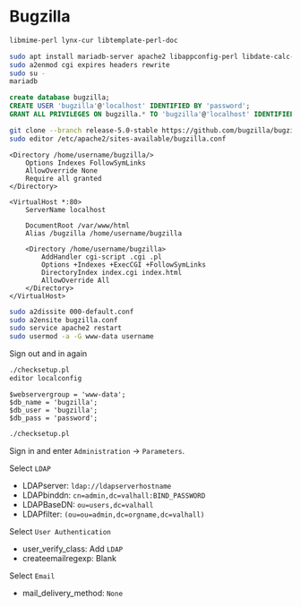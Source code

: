 Bugzilla
========

```sh
libmime-perl lynx-cur libtemplate-perl-doc

sudo apt install mariadb-server apache2 libappconfig-perl libdate-calc-perl libtemplate-perl build-essential libdatetime-timezone-perl libdatetime-perl libemail-sender-perl libemail-mime-perl libemail-mime-perl libdbi-perl libdbd-mysql-perl libcgi-pm-perl libmath-random-isaac-perl libmath-random-isaac-xs-perl libapache2-mod-perl2 libapache2-mod-perl2-dev libchart-perl libxml-perl libxml-twig-perl perlmagick libgd-graph-perl libtemplate-plugin-gd-perl libsoap-lite-perl libhtml-scrubber-perl libjson-rpc-perl libdaemon-generic-perl libtheschwartz-perl libtest-taint-perl libauthen-radius-perl libfile-slurp-perl libencode-detect-perl libmodule-build-perl libnet-ldap-perl libauthen-sasl-perl libfile-mimeinfo-perl libhtml-formattext-withlinks-perl libfile-which-perl libgd-dev libmysqlclient-dev graphviz python-sphinx rst2pdf
sudo a2enmod cgi expires headers rewrite
sudo su -
mariadb
```

```sql
create database bugzilla;
CREATE USER 'bugzilla'@'localhost' IDENTIFIED BY 'password';
GRANT ALL PRIVILEGES ON bugzilla.* TO 'bugzilla'@'localhost' IDENTIFIED BY 'password' WITH GRANT OPTION;
```

```sh
git clone --branch release-5.0-stable https://github.com/bugzilla/bugzilla.git
sudo editor /etc/apache2/sites-available/bugzilla.conf
```

```
<Directory /home/username/bugzilla/>
	Options Indexes FollowSymLinks
	AllowOverride None
	Require all granted
</Directory>

<VirtualHost *:80>
	ServerName localhost

	DocumentRoot /var/www/html
	Alias /bugzilla /home/username/bugzilla

	<Directory /home/username/bugzilla>
		AddHandler cgi-script .cgi .pl
		Options +Indexes +ExecCGI +FollowSymLinks
		DirectoryIndex index.cgi index.html
		AllowOverride All
	</Directory>
</VirtualHost>
```

```sh
sudo a2dissite 000-default.conf
sudo a2ensite bugzilla.conf
sudo service apache2 restart
sudo usermod -a -G www-data username
```

Sign out and in again
```sh
./checksetup.pl
editor localconfig
```

```
$webservergroup = 'www-data';
$db_name = 'bugzilla';
$db_user = 'bugzilla';
$db_pass = 'password';
```

```sh
./checksetup.pl
```

Sign in and enter `Administration` -> `Parameters`.

Select `LDAP`

* LDAPserver: `ldap://ldapserverhostname`
* LDAPbinddn: `cn=admin,dc=valhall:BIND_PASSWORD`
* LDAPBaseDN: `ou=users,dc=valhall`
* LDAPfilter: `(ou=ou=admin,dc=orgname,dc=valhall)`

Select `User Authentication`

* user_verify_class: Add `LDAP`
* createemailregexp: Blank

Select `Email`

* mail_delivery_method: `None`
